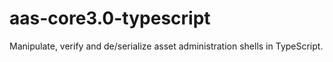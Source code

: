 # aas-core3.0-typescript
Manipulate, verify and de/serialize asset administration shells in TypeScript. 
